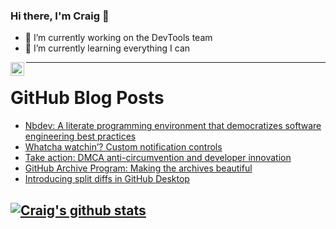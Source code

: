 ### Hi there, I'm Craig 👋

<!--
**CraigTeelFugro/CraigTeelFugro** is a ✨ _special_ ✨ repository because its `README.md` (this file) appears on your GitHub profile.

Here are some ideas to get you started:
-->

- 🔭 I’m currently working on the DevTools team
- 🌱 I’m currently learning everything I can

[<img align="left" alt="Craig Teel | LinkedIn" width="22px" src="https://cdn.jsdelivr.net/npm/simple-icons@v3/icons/linkedin.svg" />][linkedin]

---

# GitHub Blog Posts

<!-- BLOG-POST-LIST:START -->
- [Nbdev: A literate programming environment that democratizes software engineering best practices](https://github.blog/2020-11-20-nbdev-a-literate-programming-environment-that-democratizes-software-engineering-best-practices/)
- [Whatcha watchin’? Custom notification controls](https://github.blog/2020-11-20-whatcha-watchin-custom-notification-controls/)
- [Take action: DMCA anti-circumvention and developer innovation](https://github.blog/2020-11-19-take-action-dmca-anti-circumvention-and-developer-innovation/)
- [GitHub Archive Program: Making the archives beautiful](https://github.blog/2020-11-19-github-archive-program-making-the-archives-beautiful/)
- [Introducing split diffs in GitHub Desktop](https://github.blog/2020-11-17-introducing-split-diffs-in-github-desktop/)
<!-- BLOG-POST-LIST:END -->

## [![Craig's github stats](https://github-readme-stats.vercel.app/api?username=craigteelfugro)](https://github.com/anuraghazra/github-readme-stats)

[linkedin]: https://linkedin.com/in/craig-teel-b8786771
